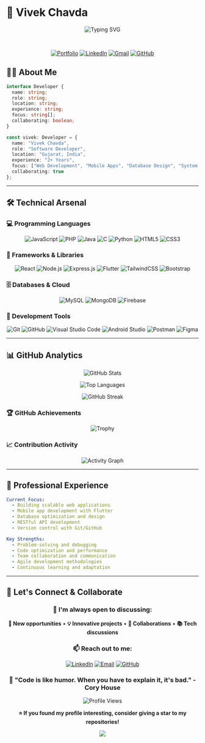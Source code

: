 # 💫 Vivek Chavda 

<div align="center">
  
![Typing SVG](https://readme-typing-svg.demolab.com?font=Fira+Code&size=28&duration=3000&pause=1000&color=00D4FF&center=true&vCenter=true&multiline=true&width=650&height=120&lines=Welcome+to+my+Digital+Space!;I'm+Vivek+Chavda;Crafting+Digital+Solutions)
</div>
</br>

<div align="center">
  
  [![Portfolio](https://img.shields.io/badge/Portfolio-%23000000.svg?style=for-the-badge&logo=firefox&logoColor=#FF7139)](https://vivek-portfolio-mu-sage.vercel.app/)
  [![LinkedIn](https://img.shields.io/badge/LinkedIn-%230077B5.svg?style=for-the-badge&logo=linkedin&logoColor=white)](https://linkedin.com/in/vivek-chavda-018380220)
  [![Gmail](https://img.shields.io/badge/Gmail-D14836?style=for-the-badge&logo=gmail&logoColor=white)](mailto:viveksinhchavda@gmail.com)
  [![GitHub](https://img.shields.io/badge/GitHub-%23121011.svg?style=for-the-badge&logo=github&logoColor=white)](https://github.com/vivekchavda1374)

</div>

## 👨‍💻 About Me

```typescript
interface Developer {
  name: string;
  role: string;
  location: string;
  experience: string;
  focus: string[];
  collaborating: boolean;
}

const vivek: Developer = {
  name: "Vivek Chavda",
  role: "Software Developer",
  location: "Gujarat, India",
  experience: "2+ Years",
  focus: ["Web Development", "Mobile Apps", "Database Design", "System Architecture"],
  collaborating: true
};
```

---

## 🛠️ Technical Arsenal

### 💻 Programming Languages
<div align="center">

![JavaScript](https://img.shields.io/badge/JavaScript-%23323330.svg?style=for-the-badge&logo=javascript&logoColor=%23F7DF1E)
![PHP](https://img.shields.io/badge/PHP-%23777BB4.svg?style=for-the-badge&logo=php&logoColor=white)
![Java](https://img.shields.io/badge/Java-%23ED8B00.svg?style=for-the-badge&logo=openjdk&logoColor=white)
![C](https://img.shields.io/badge/C-%2300599C.svg?style=for-the-badge&logo=c&logoColor=white)
![Python](https://img.shields.io/badge/Python-3670A0?style=for-the-badge&logo=python&logoColor=ffdd54)
![HTML5](https://img.shields.io/badge/HTML5-%23E34F26.svg?style=for-the-badge&logo=html5&logoColor=white)
![CSS3](https://img.shields.io/badge/CSS3-%231572B6.svg?style=for-the-badge&logo=css3&logoColor=white)

</div>

### 🚀 Frameworks & Libraries
<div align="center">

![React](https://img.shields.io/badge/React-%2320232a.svg?style=for-the-badge&logo=react&logoColor=%2361DAFB)
![Node.js](https://img.shields.io/badge/Node.js-6DA55F?style=for-the-badge&logo=node.js&logoColor=white)
![Express.js](https://img.shields.io/badge/Express.js-%23404d59.svg?style=for-the-badge&logo=express&logoColor=%2361DAFB)
![Flutter](https://img.shields.io/badge/Flutter-%2302569B.svg?style=for-the-badge&logo=Flutter&logoColor=white)
![TailwindCSS](https://img.shields.io/badge/TailwindCSS-%2338B2AC.svg?style=for-the-badge&logo=tailwind-css&logoColor=white)
![Bootstrap](https://img.shields.io/badge/Bootstrap-%238511FA.svg?style=for-the-badge&logo=bootstrap&logoColor=white)

</div>

### 🗄️ Databases & Cloud
<div align="center">

![MySQL](https://img.shields.io/badge/MySQL-%2300758F.svg?style=for-the-badge&logo=mysql&logoColor=white)
![MongoDB](https://img.shields.io/badge/MongoDB-%234ea94b.svg?style=for-the-badge&logo=mongodb&logoColor=white)
![Firebase](https://img.shields.io/badge/Firebase-%23039BE5.svg?style=for-the-badge&logo=firebase)

</div>

### 🔧 Development Tools
<div align="center">

![Git](https://img.shields.io/badge/Git-%23F05033.svg?style=for-the-badge&logo=git&logoColor=white)
![GitHub](https://img.shields.io/badge/GitHub-%23121011.svg?style=for-the-badge&logo=github&logoColor=white)
![Visual Studio Code](https://img.shields.io/badge/Visual%20Studio%20Code-0078d4.svg?style=for-the-badge&logo=visual-studio-code&logoColor=white)
![Android Studio](https://img.shields.io/badge/Android%20Studio-3DDC84.svg?style=for-the-badge&logo=android-studio&logoColor=white)
![Postman](https://img.shields.io/badge/Postman-FF6C37?style=for-the-badge&logo=postman&logoColor=white)
![Figma](https://img.shields.io/badge/Figma-%23F24E1E.svg?style=for-the-badge&logo=figma&logoColor=white)

</div>

---

## 📊 GitHub Analytics

<div align="center">
  
  ![GitHub Stats](https://github-readme-stats.vercel.app/api?username=vivekchavda1374&show_icons=true&theme=tokyonight&hide_border=true&count_private=true)
  
  ![Top Languages](https://github-readme-stats.vercel.app/api/top-langs/?username=vivekchavda1374&theme=tokyonight&hide_border=true&layout=compact&langs_count=8)

</div>

<div align="center">
  
  ![GitHub Streak](https://github-readme-streak-stats.herokuapp.com/?user=vivekchavda1374&theme=tokyonight&hide_border=true)

</div>

### 🏆 GitHub Achievements
<div align="center">
  
  ![Trophy](https://github-profile-trophy.vercel.app/?username=vivekchavda1374&theme=tokyonight&no-frame=true&no-bg=false&margin-w=4&row=1&column=6)

</div>

### 📈 Contribution Activity
<div align="center">
  
  ![Activity Graph](https://github-readme-activity-graph.vercel.app/graph?username=vivekchavda1374&bg_color=1a1b27&color=38bdae&line=70a5fd&point=bf91f3&area=true&hide_border=true)

</div>


---

## 💼 Professional Experience

```yaml
Current Focus:
  - Building scalable web applications
  - Mobile app development with Flutter
  - Database optimization and design
  - RESTful API development
  - Version control with Git/GitHub

Key Strengths:
  - Problem-solving and debugging
  - Code optimization and performance
  - Team collaboration and communication
  - Agile development methodologies
  - Continuous learning and adaptation
```

---

## 🤝 Let's Connect & Collaborate

<div align="center">

### 💬 I'm always open to discussing:
**🚀 New opportunities** • **💡 Innovative projects** • **🤝 Collaborations** • **📚 Tech discussions**

### 📫 Reach out to me:

[![LinkedIn](https://img.shields.io/badge/LinkedIn-Connect-0077B5?style=for-the-badge&logo=linkedin)](https://linkedin.com/in/vivek-chavda-018380220)
[![Email](https://img.shields.io/badge/Email-Contact-D14836?style=for-the-badge&logo=gmail&logoColor=white)](mailto:viveksinhchavda@gmail.com)
[![GitHub](https://img.shields.io/badge/GitHub-Follow-181717?style=for-the-badge&logo=github)](https://github.com/vivekchavda1374)

</div>



<div align="center">

### 🌟 "Code is like humor. When you have to explain it, it's bad." - Cory House
<!-- Option 1: Komarev (Most Popular) -->
![Profile Views](https://komarev.com/ghpvc/?username=vivekchavda1374&label=Profile%20Views&color=0e75b6&style=for-the-badge)


**⭐ If you found my profile interesting, consider giving a star to my repositories!**

</div>

<div align="center">
  <img src="https://capsule-render.vercel.app/api?type=waving&color=gradient&customColorList=6,11,20&height=150&section=footer&text=Thanks%20for%20Visiting!&fontSize=42&fontColor=fff&animation=twinkling&fontAlignY=75"/>
</div>
